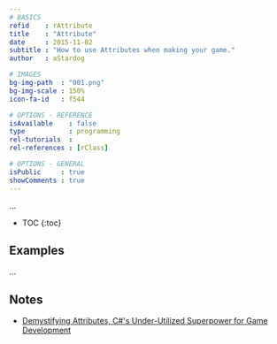 ```yaml
---
# BASICS
refid    : rAttribute
title    : "Attribute"
date     : 2015-11-02
subtitle : "How to use Attributes when making your game."
author   : aStardog

# IMAGES
bg-img-path  : "001.png"
bg-img-scale : 150%
icon-fa-id   : f544

# OPTIONS - REFERENCE
isAvailable    : false
type           : programming
rel-tutorials  : 
rel-references : [rClass]

# OPTIONS - GENERAL
isPublic     : true
showComments : true
---
```

...

* TOC
{:toc}

## Examples

...

## Notes

- [Demystifying Attributes, C#'s Under-Utilized Superpower for Game Development](https://gamasutra.com/blogs/KyleKukshtel/20200518/363101/Demystifying_Attributes_Cs_UnderUtilized_Superpower_for_Game_Development.php)
